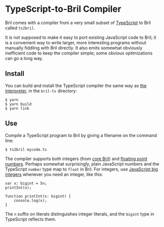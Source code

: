 # TypeScript-to-Bril Compiler

Bril comes with a compiler from a very small subset of [TypeScript][] to Bril called `ts2bril`.

It is not supposed to make it easy to port existing JavaScript code to Bril; it is a convenient way to write larger, more interesting programs without manually fiddling with Bril directly.
It also emits somewhat obviously inefficient code to keep the compiler simple; some obvious optimizations can go a long way.

[typescript]: https://www.typescriptlang.org

Install
-------

You can build and install the TypeScript compiler the same way as [the interpreter](interp.md), in the `bril-ts` directory:

    $ yarn
    $ yarn build
    $ yarn link

Use
---

Compile a TypeScript program to Bril by giving a filename on the command line:

    $ ts2bril mycode.ts

The compiler supports both integers (from [core Bril](../lang/core.md)) and [floating point numbers](../lang/float.md).
Perhaps somewhat surprisingly, plain JavaScript numbers and the TypeScript `number` type map to `float` in Bril.
For integers, use [JavaScript big integers][bigint] whenever you need an integer, like this:

    var x: bigint = 5n;
    printInt(x);

    function printInt(x: bigint) {
        console.log(x);
    }

The `n` suffix on literals distinguishes integer literals, and the `bigint` type in TypeScript reflects them.

[bigint]: https://developer.mozilla.org/en-US/docs/Web/JavaScript/Reference/Global_Objects/BigInt

